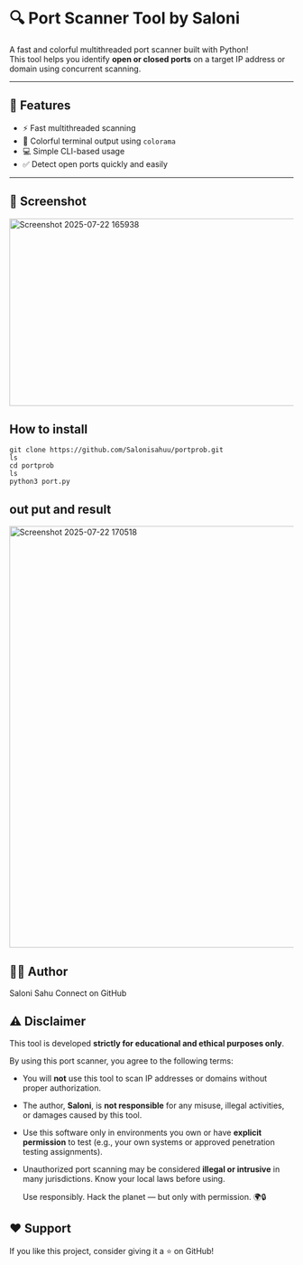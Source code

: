 # 🔍 Port Scanner Tool by Saloni

A fast and colorful multithreaded port scanner built with Python!  
This tool helps you identify **open or closed ports** on a target IP address or domain using concurrent scanning.

---

## 🚀 Features

- ⚡ Fast multithreaded scanning
- 🎨 Colorful terminal output using `colorama`
- 💻 Simple CLI-based usage
- ✅ Detect open ports quickly and easily

---

## 📸 Screenshot
<img width="1005" height="332" alt="Screenshot 2025-07-22 165938" src="https://github.com/user-attachments/assets/041e69d6-5513-471e-a4a9-1090dfabd55d" />

## How to install 
    git clone https://github.com/Salonisahuu/portprob.git
    ls
    cd portprob
    ls
    python3 port.py
## out put and result 

   <img width="616" height="747" alt="Screenshot 2025-07-22 170518" src="https://github.com/user-attachments/assets/4ce54c1c-395f-425e-927a-2945a5c2d355" />

## 🙋‍♀️ Author
   Saloni Sahu
   Connect on GitHub


   
## ⚠️ Disclaimer

   This tool is developed **strictly for educational and ethical purposes only**.

   By using this port scanner, you agree to the following terms:

- You will **not** use this tool to scan IP addresses or domains without proper authorization.
- The author, **Saloni**, is **not responsible** for any misuse, illegal activities, or damages caused by this tool.
- Use this software only in environments you own or have **explicit permission** to test (e.g., your own systems or approved penetration testing assignments).
- Unauthorized port scanning may be considered **illegal or intrusive** in many jurisdictions. Know your local laws before using.

   Use responsibly. Hack the planet — but only with permission. 🌍🔒

##  ❤️ Support
   If you like this project, consider giving it a ⭐ on GitHub!
   


